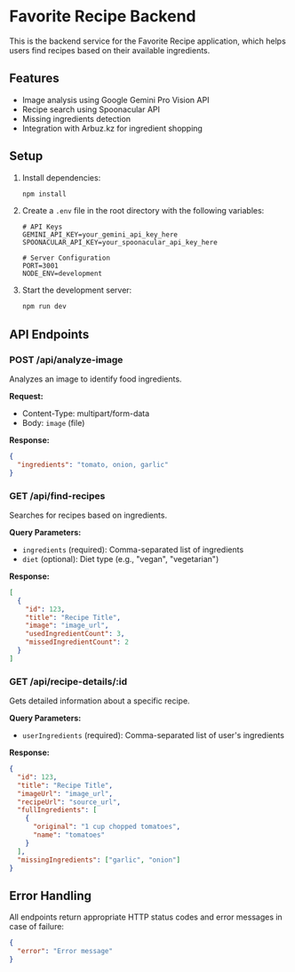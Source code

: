 # Favorite Recipe Backend

This is the backend service for the Favorite Recipe application, which helps users find recipes based on their available ingredients.

## Features

- Image analysis using Google Gemini Pro Vision API
- Recipe search using Spoonacular API
- Missing ingredients detection
- Integration with Arbuz.kz for ingredient shopping

## Setup

1. Install dependencies:
   ```bash
   npm install
   ```

2. Create a `.env` file in the root directory with the following variables:
   ```
   # API Keys
   GEMINI_API_KEY=your_gemini_api_key_here
   SPOONACULAR_API_KEY=your_spoonacular_api_key_here

   # Server Configuration
   PORT=3001
   NODE_ENV=development
   ```

3. Start the development server:
   ```bash
   npm run dev
   ```

## API Endpoints

### POST /api/analyze-image
Analyzes an image to identify food ingredients.

**Request:**
- Content-Type: multipart/form-data
- Body: `image` (file)

**Response:**
```json
{
  "ingredients": "tomato, onion, garlic"
}
```

### GET /api/find-recipes
Searches for recipes based on ingredients.

**Query Parameters:**
- `ingredients` (required): Comma-separated list of ingredients
- `diet` (optional): Diet type (e.g., "vegan", "vegetarian")

**Response:**
```json
[
  {
    "id": 123,
    "title": "Recipe Title",
    "image": "image_url",
    "usedIngredientCount": 3,
    "missedIngredientCount": 2
  }
]
```

### GET /api/recipe-details/:id
Gets detailed information about a specific recipe.

**Query Parameters:**
- `userIngredients` (required): Comma-separated list of user's ingredients

**Response:**
```json
{
  "id": 123,
  "title": "Recipe Title",
  "imageUrl": "image_url",
  "recipeUrl": "source_url",
  "fullIngredients": [
    {
      "original": "1 cup chopped tomatoes",
      "name": "tomatoes"
    }
  ],
  "missingIngredients": ["garlic", "onion"]
}
```

## Error Handling

All endpoints return appropriate HTTP status codes and error messages in case of failure:

```json
{
  "error": "Error message"
}
``` 